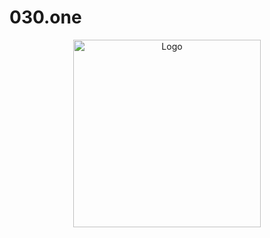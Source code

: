 # 030.one

<div align="center">
  <img src="https://user-images.githubusercontent.com/72254270/180199228-e044bb73-f3c9-415d-ba6f-f007b49be48b.png" alt="Logo" width="300px">
<div>
